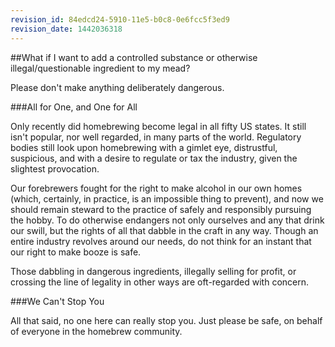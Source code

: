 ```yaml
---
revision_id: 84edcd24-5910-11e5-b0c8-0e6fcc5f3ed9
revision_date: 1442036318
---
```


##What if I want to add a controlled substance or otherwise illegal/questionable ingredient to my mead?

Please don't make anything deliberately dangerous.

###All for One, and One for All

Only recently did homebrewing become legal in all fifty US states. It still isn't popular, nor well regarded, in many parts of the world. Regulatory bodies still look upon homebrewing with a gimlet eye, distrustful, suspicious, and with a desire to regulate or tax the industry, given the slightest provocation. 

Our forebrewers fought for the right to make alcohol in our own homes (which, certainly, in practice, is an impossible thing to prevent), and now we should remain steward to the practice of safely and responsibly pursuing the hobby. To do otherwise endangers not only ourselves and any that drink our swill, but the rights of all that dabble in the craft in any way. Though an entire industry revolves around our needs, do not think for an instant that our right to make booze is safe.

Those dabbling in dangerous ingredients, illegally selling for profit, or crossing the line of legality in other ways are oft-regarded with concern.

###We Can't Stop You

All that said, no one here can really stop you. Just please be safe, on behalf of everyone in the homebrew community.